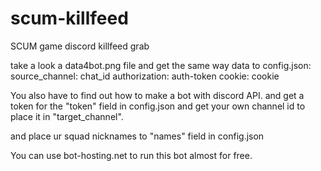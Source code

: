 # scum-killfeed
SCUM game discord killfeed grab

take a look a data4bot.png file and get the same way data to config.json:
source_channel: chat_id
authorization: auth-token
cookie: cookie

You also have to find out how to make a bot with discord API. and get a token for the "token" field in config.json
and get your own channel id to place it in "target_channel".

and place ur squad nicknames to "names" field in config.json

You can use bot-hosting.net to run this bot almost for free. 
